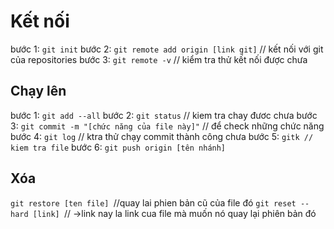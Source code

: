 # Kết nối

bước 1: `git init`
bước 2: `git remote add origin [link git]` // kết nối với git của repositories
bước 3: `git remote -v` // kiểm tra thử kết nối được chưa

## Chạy lên

bước 1: `git add --all`
bước 2: `git status` // kiem tra chay đươc chưa
bước 3: `git commit -m "[chức năng của file này]"` // để check những chức năng 
bước 4:  `git log` // ktra thử chạy commit thành công chưa
bước 5: `gitk // kiem tra file`
bước 6: `git push origin [tên nhánh]`

## Xóa 
`git restore [ten file] `//quay lai phien bản cũ của file đó
`git reset --hard [link] `// ->link nay la link cua file mà muốn nó quay lại phiên bản đó


